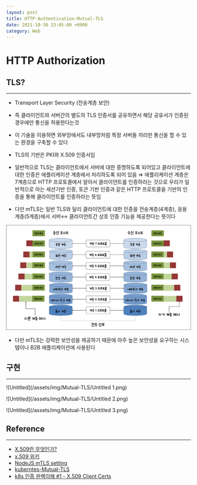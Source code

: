 ```yaml
---
layout: post
title: HTTP-Authentication-Mutual-TLS
date: 2021-10-30 23:05:00 +0900
category: Web  
---
```


# HTTP Authorization

## TLS?

---

- Transport Layer Security (전송계층 보안)
- 즉 클라이언트와 서버간의 별도의 TLS 인증서를 공유하면서 해당 공유서가 인증된 경우에만 통신을 허용한다는것
- 이 기술을 이용하면 외부망에서도 내부망처럼 특정 서버들  끼리만 통신을 할 수 있는 환경을 구축할 수 있다
- TLS의 기반은 PKI와 X.509 인증서임

- 일반적으로 TLS는 클라이언트에서 서버에 대한 증명하도록 되어있고 클라이언트에 대한 인증은 애플리케이션 계층에서 처리하도록 되어 있음
⇒ 애플리케이션 계층은 7계층으로 HTTP 프로토콜에서 알아서 클라이언트를 인증하라는 것으로 우리가 
일반적으로 아는 세션기반 인증, 토큰 기반 인증과 같은 HTTP 프로토콜을 기반의 인증을 통해 클라이언트를 인증하라는 뜻임
- 다만 mTLS는 일반 TLS와 달리 클라이언트에 대한 인증을 전송계층(4계층), 응용계층(5계층)에서 서버↔ 클라이언트간 상호 인증 기능을 제공한다는 뜻이다

![Untitled](/assets/img/Mutual-TLS/Untitled.png)

- 다만 mTLS는 강력한 보안성을 제공하기 때문에 아주 높은 보안성을 요구하는 시스템이나 B2B 애플리케이션에 사용된다

## 구현

---

![Untitled](/assets/img/Mutual-TLS/Untitled 1.png)

![Untitled](/assets/img/Mutual-TLS/Untitled 2.png)

![Untitled](/assets/img/Mutual-TLS/Untitled 3.png)

## Reference

---

- [X.509란 무엇인가?](https://www.ssl.com/ko/%EC%9E%90%EC%A3%BC-%EB%AC%BB%EB%8A%94-%EC%A7%88%EB%AC%B8/x-509-%EC%9D%B8%EC%A6%9D%EC%84%9C-%EB%9E%80-%EB%AC%B4%EC%97%87%EC%9E%85%EB%8B%88%EA%B9%8C/)
- [x.509 위키](https://ko.wikipedia.org/wiki/X.509)
- [NodeJS mTLS setting](https://medium.com/geekculture/mtls-with-nginx-and-nodejs-e3d0980ed950)
- [kuberntes-Mutual-TLS](https://velog.io/@idnnbi/kuberntes-Mutual-TLS)
- [k8s 인증 완벽이해 #1 - X.509 Client Certs](https://coffeewhale.com/kubernetes/authentication/x509/2020/05/02/auth01/)